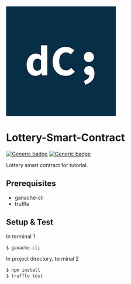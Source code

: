 ![dc logo](./misc/dappcamus_logo.jpg)
# Lottery-Smart-Contract

[![Generic badge](https://img.shields.io/badge/build-passing-green.svg)](https://shields.io/)    [![Generic badge](https://img.shields.io/badge/licence-MIT-blue.svg)](https://shields.io/)

Lottery smart contract for tutorial.

## Prerequisites
* ganache-cli
* truffle

## Setup & Test
In terminal 1
```
$ ganache-cli
```

In project directory, terminal 2
```
$ npm install
$ truffle test
```